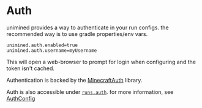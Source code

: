 # Auth

unimined provides a way to authenticate in your run configs.
the recommended way is to use gradle properties/env vars.

```properties
unimined.auth.enabled=true
unimined.auth.username=myUsername
```

This will open a web-browser to prompt for login when configuring and the token isn't cached.

Authentication is backed by the [MinecraftAuth](https://github.com/RaphiMC/MinecraftAuth) library.

Auth is also accessible under [`runs.auth`](Run-Config.md).
for more information, see [AuthConfig](https://unimined.wagyourtail.xyz/unimined/%version%/api-docs/unimined/xyz.wagyourtail.unimined.api.runs.auth/-auth-config/index.html)
